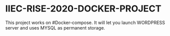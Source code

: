 # IIEC-RISE-2020-DOCKER-PROJECT
This project works on #Docker-compose. It will let you launch WORDPRESS server and uses MYSQL as permanent storage.
